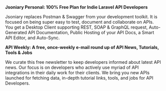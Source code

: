 **Jsoniary Personal: 100% Free Plan for Indie Laravel API Developers**

Jsoniary replaces Postman & Swagger from your development toolkit. It is focused on being super easy to test, document and collaborate on APIs. You get a Desktop Client supporting REST, SOAP & GraphQL request, Auto-Generated API Documentation, Public Hosting of your API Docs, a Smart API Editor, and Auto-Sync. 

**API Weekly: A free, once-weekly e-mail round up of API News, Tutorials, Tools & Jobs**

We curate this free newsletter to keep developers informed about latest API news. Our focus is on developers who actively use myriad of API integrations in their daily work for their clients. We bring you new APIs launched for fetching data, in-depth tutorial links, tools, and jobs for API Developers.
